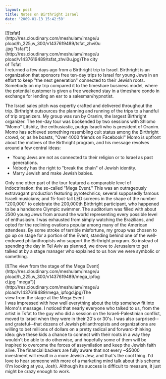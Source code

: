 ```yaml
---
layout: post
title: Notes on Birthright Israel
date: '2009-01-13 15:42:50'
---
```



<div class="wp-caption aligncenter" id="attachment_175" style="width: 310px">[![tsfat](http://res.cloudinary.com/meshulam/image/upload/h_225,w_300/v1437619489/tsfat_zhvi0u.jpg "tsfat")](http://res.cloudinary.com/meshulam/image/upload/v1437619489/tsfat_zhvi0u.jpg)The city of Tsfat

</div>I returned a few days ago from a Birthright trip to Israel. Birthright is an organization that sponsors free ten-day trips to Israel for young Jews in an effort to keep "the next generation" connected to their Jewish roots. Somebody on my trip compared it to the timeshare business model, where the potential customer is given a free weekend stay in a timeshare condo in exchange for lending an ear to a salesman/hypnotist.

The Israel sales pitch was expertly crafted and delivered throughout the trip. Birthright outsources the planning and running of the trips to a handful of trip organizers. My group was run by Oranim, the largest Birthright organizer. The ten-day tour was bookended by two sessions with Shlomo "Momo" Lifshitz, the enthusiastic, pudgy Israeli who is president of Oranim. Momo has achieved something resembling cult status among the Birthright crowd, or, as he boasts, "Over 4000 friends on Facebook!" Momo is upfront about the motives of the Birthright program, and his message revolves around a few central ideas:

- Young Jews are not as connected to their religion or to Israel as past generations.
- Nobody has the right to "break the chain" of Jewish identity.
- Marry Jewish and make Jewish babies.

Only one other part of the tour featured a comparable level of indoctrination: the so-called "Mega Event." This was an outrageously extravagant production featuring pyrotechnics; several supposedly famous Israeli musicians; and 15-foot-tall LED screens in the shape of the number "200,000" to celebrate the 200,000th Birthright participant, who happened to be a handsome Olympic swimmer. The auditorium was filled with about 2500 young Jews from around the world representing every possible level of enthusiasm. I was exhausted from simply watching the Brazilians, and opted for the reclining ovations popular among many of the American attendees. By some stroke of terrible misfortune, my group was chosen to go up on stage for a portion of the Event, standing behind one of the well-endowed philanthropists who support the Birthright program. So instead of spending the day in Tel Aviv as planned, we drove to Jerusalem to get talked at by a stage manager who explained to us how we were symbolic or something.

<div class="wp-caption aligncenter" id="attachment_179" style="width: 310px">[![The view from the stage of the Mega Event](http://res.cloudinary.com/meshulam/image/upload/h_225,w_300/v1437619489/mega_ipfogd.jpg "mega")](http://res.cloudinary.com/meshulam/image/upload/v1437619489/mega_ipfogd.jpg)The view from the stage at the Mega Event

</div>I was impressed with how well everything about the trip somehow fit into Momo's message. I noticed that nearly everyone who talked to us, from the artist in Tsfat to the guy who did a session on the Israeli-Palestinian conflict, moved to Israel when they were in their 20's or 30's. I was also surprised--and grateful--that dozens of Jewish philanthropists and organizations are willing to bet millions of dollars on a pretty radical and forward-thinking idea: give these kids a chance to connect with their roots in a way they wouldn't be able to do otherwise, and hopefully some of them will be inspired to overcome the forces of assymilation and keep the Jewish faith alive. The financial backers are fully aware that not every ~$5000 investment will result in a more Jewish Jew, and that's the cool thing. I'd love to hear someone with more of a marketing mind talk about this scheme (I'm looking at you, Josh). Although its success is difficult to measure, it just might be crazy enough to work.


